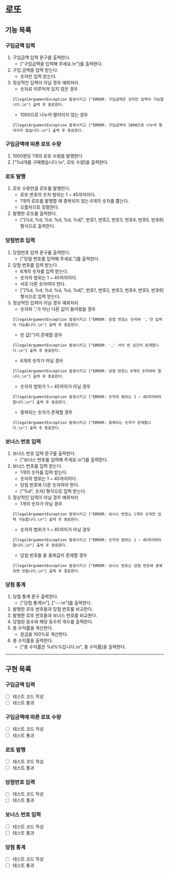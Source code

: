 # 로또

## 기능 목록

### 구입금액 입력

1. 구입금액 입력 문구를 출력한다.
    - ["구입금액을 입력해 주세요.\n"]를 출력한다.
2. 구입 금액을 입력 받는다.
    - 숫자만 입력 받는다.
3. 정상적인 입력이 아닐 경우 예외처리
    - 숫자로 이루어져 있지 않은 경우
   ```
   IllegalArgumentException 발생시키고 ["ERROR: 구입금액은 숫자만 입력이 가능합니다.\n"] 출력 후 종료한다.
   ```
    - 1000으로 나누어 떨어지지 않는 경우
   ```
   IllegalArgumentException 발생시키고 ["ERROR: 구입금액이 1000으로 나누어 떨어지지 않습니다.\n"] 출력 후 종료한다.
   ```

### 구입금액에 따른 로또 수량

1. 1000원당 1개의 로또 수량을 발행한다.
2. ["%d개를 구매했습니다.\n", 로또 수량]을 출력한다.

### 로또 발행

1. 로또 수량만큼 로또를 발행한다.
    - 로또 번호의 숫자 범위는 1 ~ 45까지이다.
    - 1개의 로또를 발행할 때 중복되지 않는 6개의 숫자를 뽑는다.
    - 오름차으로 정렬한다.
2. 발행한 로또를 출력한다.
    - ["[%d, %d, %d, %d, %d, %d]", 번호1, 번호2, 번호3, 번호4, 번호5, 번호6] 형식으로 출력한다.

### 당첨번호 입력

1. 당첨번호 입력 문구를 출력한다.
    - ["당첨 번호를 입력해 주세요."]를 출력한다.
2. 당첨 번호를 입력 받는다.
    - 6개의 숫자를 입력 받는다.
    - 숫자의 범위는 1 ~ 45까지이다.
    - 서로 다른 숫자여야 한다.
    - ["[%d, %d, %d, %d, %d, %d]", 번호1, 번호2, 번호3, 번호4, 번호5, 번호6] 형식으로 입력 받는다.
3. 정상적인 입력이 아닐 경우 예외처리
    - 숫자와 ','가 아닌 다른 값이 들어왔을 경우
   ```
   IllegalArgumentException 발생시키고 ["ERROR: 당첨 번호는 숫자와 ','만 입력이 가능홥니다.\n"] 출력 후 종료한다.
   ```
    - 빈 값('')이 존재할 경우
   ```
   IllegalArgumentException 발생시키고 ["ERROR: ',' 사이 빈 공간이 존재합니다.\n"] 출력 후 종료한다.
   ```
    - 6개의 숫자가 아닐 경우
   ```
   IllegalArgumentException 발생시키고 ["ERROR: 당첨 번호는 6개의 숫자여야 합니다.\n"] 출력 후 종료한다.
   ```
    - 숫자의 범위가 1 ~ 45까지가 아닐 경우
   ```
   IllegalArgumentException 발생시키고 ["ERROR: 숫자의 범위는 1 ~ 45까지여야 합니다.\n"] 출력 후 종료한다.
   ```
    - 중복되는 숫자가 존재할 경우
   ```
   IllegalArgumentException 발생시키고 ["ERROR: 중복되는 숫자가 존재합니다.\n"] 출력 후 종료한다.
   ```

### 보너스 번호 입력

1. 보너스 번호 입력 문구를 출력한다.
    - ["보너스 번호를 입력해 주세요.\n"]를 출력한다.
2. 보너스 번호를 입력 받는다.
    - 1개의 숫자를 입력 받는다.
    - 숫자의 범위는 1 ~ 45까지이다.
    - 당첨 번호와 다른 숫자여야 한다.
    - ["%d", 숫자] 형식으로 입력 받는다.
3. 정상적인 입력이 아닐 경우 예외처리
    - 1개의 숫자가 아닐 경우
   ```
   IllegalArgumentException 발생시키고 ["ERROR: 보너스 번호는 1개의 숫자만 입력 가능합니다.\n"] 출력 후 종료한다.
   ```
    - 숫자의 범위가 1 ~ 45까지가 아닐 경우
   ```
   IllegalArgumentException 발생시키고 ["ERROR: 숫자의 범위는 1 ~ 45까지여야 합니다.\n"] 출력 후 종료한다.
   ```
    - 당첨 번호들 중 중복값이 존재할 경우
   ```
   IllegalArgumentException 발생시키고 ["ERROR: 보너스 번호는 당첨 번호와 중복되면 안됩니다.\n"] 출력 후 종료한다.
   ```

### 당첨 통계

1. 당첨 통계 문구 출력한다.
    - ["당첨 통계\n"], ["---\n"]를 출력한다.
2. 발행한 로또 번호들과 당첨 번호를 비교한다.
3. 발행환 로또 번호들과 보너스 번호를 비교한다.
4. 당첨된 등수와 해당 등수의 개수를 출력한다.
5. 총 수익률을 계산한다.
    - 원금을 100%로 계산한다.
6. 총 수익률을 출력한다.
    - ["총 수익률은 %d%%입니다.\n", 총 수익률]을 출력한다.

****

## 구현 목록

### 구입금액 입력

- [ ] 테스트 코드 작성
- [ ] 테스트 통과

### 구입금액에 따른 로또 수량

- [ ] 테스트 코드 작성
- [ ] 테스트 통과

### 로또 발행

- [ ] 테스트 코드 작성
- [ ] 테스트 통과

### 당첨번호 입력

- [ ] 테스트 코드 작성
- [ ] 테스트 통과

### 보너스 번호 입력

- [ ] 테스트 코드 작성
- [ ] 테스트 통과

### 당첨 통계

- [ ] 테스트 코드 작성
- [ ] 테스트 통과